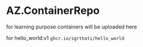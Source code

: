 # AZ.ContainerRepo
for learning purpose containers will be uploaded here

for hello_world:v1
```ghcr.io/sgrthati/hello_world```
